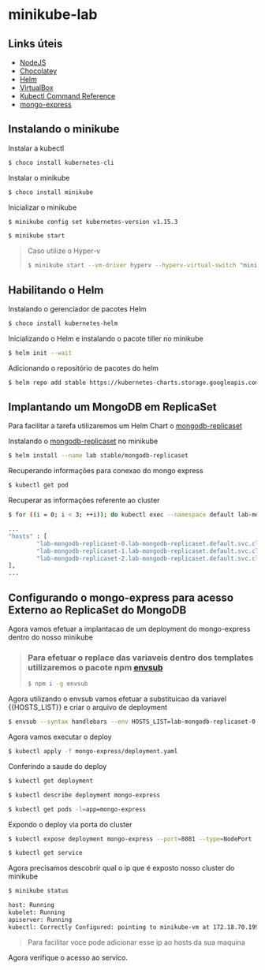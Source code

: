 # minikube-lab

## Links úteis

* [NodeJS](https://nodejs.org/en/download/)
* [Chocolatey](https://tinyurl.com/hpaeoy8)
* [Helm](https://tinyurl.com/y4a6pnkd)
* [VirtualBox](https://tinyurl.com/5vgw4mp)
* [Kubectl Command Reference](https://tinyurl.com/yxo3qhap)
* [mongo-express](https://hub.docker.com/_/mongo-express)

## Instalando o minikube

Instalar a kubectl
```sh
$ choco install kubernetes-cli
```

Instalar o minikube
```sh
$ choco install minikube
```

Inicializar o minikube
```sh
$ minikube config set kubernetes-version v1.15.3

$ minikube start 
```

> Caso utilize o  Hyper-v
> ```sh
> $ minikube start --vm-driver hyperv --hyperv-virtual-switch "minikube_switch”
> ```

## Habilitando o Helm

Instalando o gerenciador de pacotes Helm
```sh
$ choco install kubernetes-helm
```

Inicializando o Helm e instalando o pacote tiller no minikube
```sh
$ helm init --wait
```

Adicionando o repositório de pacotes do helm
```sh
$ helm repo add stable https://kubernetes-charts.storage.googleapis.com/
```
## Implantando um MongoDB em ReplicaSet

Para facilitar a tarefa utilizaremos um Helm Chart o [mongodb-replicaset](https://tinyurl.com/y2cgwf9f)

Instalando o [mongodb-replicaset](https://tinyurl.com/y2cgwf9f) no minikube
```sh
$ helm install --name lab stable/mongodb-replicaset
```
Recuperando informações para conexao do mongo express

```sh
$ kubectl get pod
```

Recuperar as informações referente ao cluster
```sh
$ for ((i = 0; i < 3; ++i)); do kubectl exec --namespace default lab-mongodb-replicaset-$i -- sh -c 'mongo --eval="printjson(rs.isMaster())"'; done

...
"hosts" : [
        "lab-mongodb-replicaset-0.lab-mongodb-replicaset.default.svc.cluster.local:27017",
        "lab-mongodb-replicaset-1.lab-mongodb-replicaset.default.svc.cluster.local:27017",
        "lab-mongodb-replicaset-2.lab-mongodb-replicaset.default.svc.cluster.local:27017"
],
...
```

## Configurando o mongo-express para acesso Externo ao ReplicaSet do MongoDB
Agora vamos efetuar a implantacao de um deployment do mongo-express dentro do nosso minikube

> ### Para efetuar o replace das variaveis dentro dos templates utilizaremos o pacote npm [envsub](https://www.npmjs.com/package/envsub)
> ```sh
> $ npm i -g envsub
>```

Agora utilizando o envsub vamos efetuar a substituicao da variavel {{HOSTS_LIST}} e criar o arquivo de deployment
```sh
$ envsub --syntax handlebars --env HOSTS_LIST=lab-mongodb-replicaset-0.lab-mongodb-replicaset.default.svc.cluster.local,lab-mongodb-replicaset-1.lab-mongodb-replicaset.default.svc.cluster.local,lab-mongodb-replicaset-2.lab-mongodb-replicaset.default.svc.cluster.local mongo-express/deployment.template.yaml mongo-express/deployment.yaml
```

Agora vamos executar o deploy

```sh
$ kubectl apply -f mongo-express/deployment.yaml
```

Conferindo a saude do deploy
```sh
$ kubectl get deployment

$ kubectl describe deployment mongo-express

$ kubectl get pods -l=app=mongo-express
```

Expondo o deploy via porta do cluster
```sh
$ kubectl expose deployment mongo-express --port=8081 --type=NodePort

$ kubectl get service
```

Agora precisamos descobrir qual o ip que é exposto nosso cluster do minikube

```sh
$ minikube status

host: Running
kubelet: Running
apiserver: Running
kubectl: Correctly Configured: pointing to minikube-vm at 172.18.70.199
```

> Para facilitar voce pode adicionar esse ip ao hosts da sua maquina

Agora verifique o acesso ao servico.